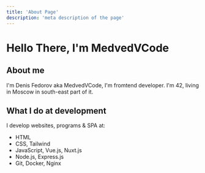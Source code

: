 ```yaml
---
title: 'About Page'
description: 'meta description of the page'
--- 
```

# Hello There, I'm MedvedVCode

## About me

I'm Denis Fedorov aka MedvedVCode, I'm fromtend developer. I'm 42, living in Moscow in south-east part of it. 

## What I do at development

I develop websites, programs & SPA at:

- HTML
- CSS, Tailwind
- JavaScript, Vue.js, Nuxt.js
- Node.js, Express.js
- Git, Docker, Nginx